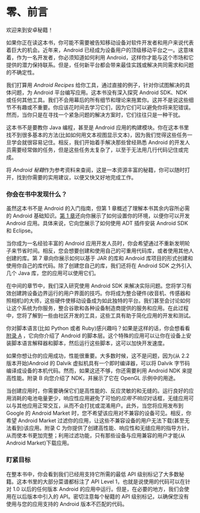 # 零、前言

欢迎来到安卓秘籍！

如果你正在读这本书，你可能不需要被告知移动设备对软件开发者和用户来说代表着巨大的机会。近年来，Android 已经成为设备用户的顶级移动平台之一。这意味着，作为一名开发者，你必须知道如何利用 Android，这样你才能与这个市场和它提供的潜力保持联系。但是，任何新平台都会带来最佳实践或解决共同需求和问题的不确定性。

我们打算用 *Android Recipes* 给你工具，通过直接的例子，针对你试图解决的具体问题，为 Android 平台编写应用。这本书没有深入探究 Android SDK、NDK 或任何其他工具。我们不会用幕后的所有细节和理论来拖累你。这并不是说这些细节不有趣或不重要。你应该花时间去学习它们，因为它们可以避免你将来犯错误。然而，当你只是在寻找一个紧急问题的解决方案时，它们往往只是一种干扰。

这本书不是要教你 Java 编程，甚至是 Android 应用的构建模块。你在这本书里找不到很多基本的方法(比如如何用文本视图显示文本)，因为我们觉得这些任务一旦学会就很容易记住。相反，我们开始着手解决那些曾经熟悉 Android 的开发人员需要经常做的任务，但是这些任务太复杂了，以至于无法用几行代码记住或完成。

将 *Android 秘籍*作为参考资料来查阅，这是一本资源丰富的秘籍，你可以随时打开，找到你需要的实用建议，以便又快又好地完成工作。

### 你会在书中发现什么？

虽然这本书不是 Android 的入门指南，但第 1 章概述了理解本书其余内容所必需的 Android 基础知识。[第 1 章](01.html#ch1)还向你展示了如何设置你的环境，以便你可以开发 Android 应用。具体来说，它向您展示了如何使用 ADT 插件安装 Android SDK 和 Eclipse。

当你成为一名经验丰富的 Android 应用开发人员时，你会希望通过不重新发明轮子来节省时间。相反，您会想要创建和使用自己的可重用代码库，或者使用其他人创建的库。第 7 章向你展示如何以基于 JAR 的库和 Android 库项目的形式创建和使用你自己的库代码。除了创建您自己的库，我们还将在 Android SDK 之外引入几个 Java 库，您的应用可以使用它们。

在中间的章节中，我们深入研究使用 Android SDK 来解决实际问题。您将学习有效创建跨设备边界运行的用户界面的技巧。你将成为整合硬件(收音机、传感器和照相机)的大师，这些硬件使移动设备成为如此独特的平台。我们甚至会讨论如何让这个系统为你服务，整合谷歌和各种设备制造商提供的服务和应用。在此过程中，您将了解到一些由社区开发的工具，这些工具有助于简化应用的开发和测试。

你对脚本语言(比如 Python 或者 Ruby)感兴趣吗？如果是这样的话，你会想看看[附录 A](08.html#app1) ，它向你介绍了 Android 的脚本层。这个特殊的应用可以让你在设备上安装脚本语言解释器和脚本，然后运行这些脚本，这可以加快开发速度。

如果你想让你的应用成功，性能很重要。大多数时候，这不是问题，因为(从 2.2 版本开始)Android 的 Dalvik 虚拟机具有一个即时编译器，可以将 Dalvik 字节码编译成设备的本机代码。然而，如果这还不够，你还需要利用 Android NDK 来提高性能。附录 B 向您介绍了 NDK，并展示了它在 OpenGL 示例中的用途。

当创建应用时，你需要确保它们是高性能的、反应灵敏的和无缝的。运行良好的应用消耗的电池电量更少，响应性应用避免了可怕的*应用不响应*对话框，无缝应用可以与其他应用正常交互，从而不会打扰或混淆用户。此外，当您将应用发布到 Google 的 Android Market 时，您不希望该应用对不兼容的设备可见。相反，你希望 Android Market 过滤你的应用，让这些不兼容设备的用户无法下载(甚至无法看到)该应用。附录 C 为你提供了创建高性能、响应性和无缝应用的指导方针，从而使本书更加完整；利用过滤功能，只有那些设备与应用兼容的用户才能(从 Android Market)下载应用。

### 盯紧目标

在整本书中，你会看到我们已经用支持它所需的最低 API 级别标记了大多数秘籍。这本书里的大部分菜谱都标注了 API Level 1，也就是说使用的代码可以在针对 1.0 以后的任何版本 Android 的应用中运行。但是，在必要的地方，我们会使用在以后版本中引入的 API。密切注意每个秘籍的 API 级别标记，以确保您没有使用与您的应用支持的 Android 版本不匹配的代码。